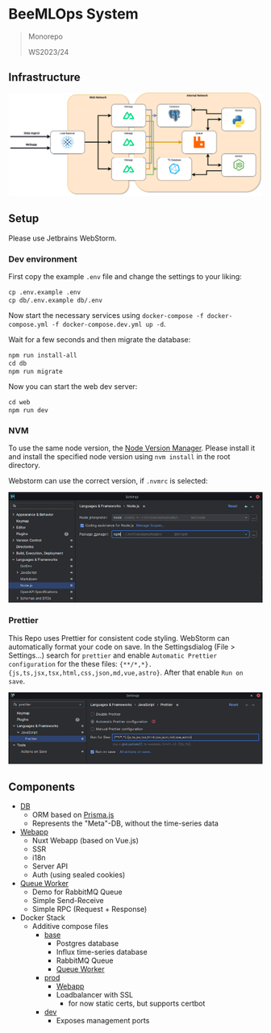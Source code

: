 # BeeMLOps System

> Monorepo
>
> WS2023/24

## Infrastructure

![Infrastructure](assets/infrastructure.drawio.png)

## Setup

Please use Jetbrains WebStorm.

### Dev environment

First copy the example `.env` file and change the settings to your liking:

```shell
cp .env.example .env
cp db/.env.example db/.env
```

Now start the necessary services using `docker-compose -f docker-compose.yml -f docker-compose.dev.yml up -d`.

Wait for a few seconds and then migrate the database:

```shell
npm run install-all
cd db
npm run migrate
```

Now you can start the web dev server:

```shell
cd web
npm run dev
```

### NVM

To use the same node version, the [Node Version Manager](https://github.com/nvm-sh/nvm). Please install it and install
the specified node version using `nvm install` in the root directory.

Webstorm can use the correct version, if `.nvmrc` is selected:

![Webstorm NVM](assets/nvm-webstorm.png)

### Prettier

This Repo uses Prettier for consistent code styling. WebStorm can automatically format your code on save. In the
Settingsdialog (File > Settings...) search for `prettier` and enable `Automatic Prettier configuration` for the these
files: `{**/*,*}.{js,ts,jsx,tsx,html,css,json,md,vue,astro}`. After that enable `Run on save`.

![Prettier WebStorm config](assets/prettier-webstorm-config.png)

## Components

- [DB](./db)
  - ORM based on [Prisma.js](https://www.prisma.io/)
  - Represents the "Meta"-DB, without the time-series data
- [Webapp](./web)
  - Nuxt Webapp (based on Vue.js)
  - SSR
  - i18n
  - Server API
  - Auth (using sealed cookies)
- [Queue Worker](./queue)
  - Demo for RabbitMQ Queue
  - Simple Send-Receive
  - Simple RPC (Request + Response)
- Docker Stack
  - Additive compose files
    - [base](./docker-compose.yml)
      - Postgres database
      - Influx time-series database
      - RabbitMQ Queue
      - [Queue Worker](./queue)
    - [prod](./docker-compose.prod.yml)
      - [Webapp](./web)
      - Loadbalancer with SSL
        - for now static certs, but supports certbot
    - [dev](docker-compose.dev.yml)
      - Exposes management ports
